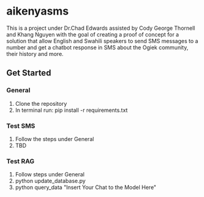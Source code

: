 # aikenyasms

This is a project under Dr.Chad Edwards assisted by Cody George Thornell and Khang Nguyen with the goal of creating a proof of concept for a solution that allow English and Swahili speakers to send SMS messages to a number and get a chatbot response in SMS about the Ogiek community, their history and more.

## Get Started

### General
1. Clone the repository
2. In terminal run: pip install -r requirements.txt

### Test SMS
1. Follow the steps under General
2. TBD

### Test RAG
1. Follow steps under General
2. python update_database.py
3. python query_data "Insert Your Chat to the Model Here"
